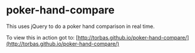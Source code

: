 # poker-hand-compare

This uses jQuery to do a poker hand comparison in real time.

To view this in action got to: [http://torbas.github.io/poker-hand-compare/](http://torbas.github.io/poker-hand-compare/)
